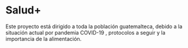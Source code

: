 # Salud+
Este proyecto está dirigido a toda la población guatemalteca, debido a la situación actual por pandemia COVID-19 , protocolos a seguir y la importancia de la alimentación.
